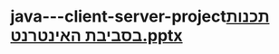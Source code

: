 # java---client-server-project[תכנות בסביבת האינטרנט.pptx](https://github.com/ofek310/java---client-server-project/files/9219528/default.pptx)
